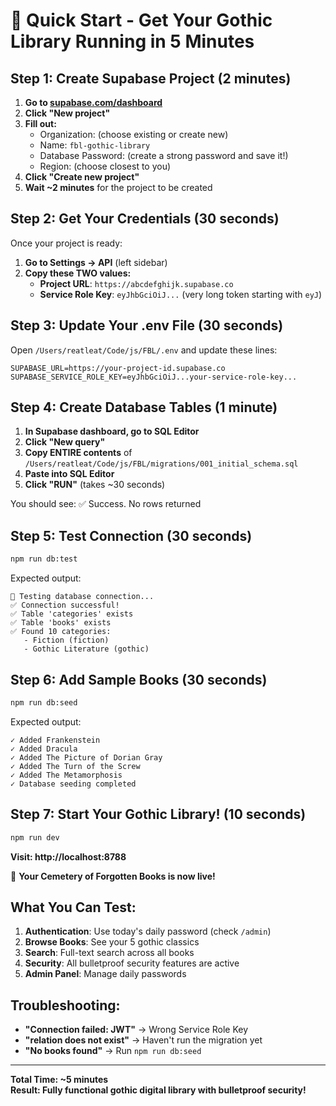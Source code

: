 # 🚀 Quick Start - Get Your Gothic Library Running in 5 Minutes

## Step 1: Create Supabase Project (2 minutes)

1. **Go to [supabase.com/dashboard](https://supabase.com/dashboard)**
2. **Click "New project"**
3. **Fill out:**
   - Organization: (choose existing or create new)
   - Name: `fbl-gothic-library`
   - Database Password: (create a strong password and save it!)
   - Region: (choose closest to you)
4. **Click "Create new project"**
5. **Wait ~2 minutes** for the project to be created

## Step 2: Get Your Credentials (30 seconds)

Once your project is ready:
1. **Go to Settings → API** (left sidebar)
2. **Copy these TWO values:**
   - **Project URL**: `https://abcdefghijk.supabase.co`
   - **Service Role Key**: `eyJhbGciOiJ...` (very long token starting with `eyJ`)

## Step 3: Update Your .env File (30 seconds)

Open `/Users/reatleat/Code/js/FBL/.env` and update these lines:

```env
SUPABASE_URL=https://your-project-id.supabase.co
SUPABASE_SERVICE_ROLE_KEY=eyJhbGciOiJ...your-service-role-key...
```

## Step 4: Create Database Tables (1 minute)

1. **In Supabase dashboard, go to SQL Editor**
2. **Click "New query"**
3. **Copy ENTIRE contents** of `/Users/reatleat/Code/js/FBL/migrations/001_initial_schema.sql`
4. **Paste into SQL Editor**
5. **Click "RUN"** (takes ~30 seconds)

You should see: ✅ Success. No rows returned

## Step 5: Test Connection (30 seconds)

```bash
npm run db:test
```

Expected output:
```
🔌 Testing database connection...
✅ Connection successful!
✅ Table 'categories' exists
✅ Table 'books' exists
✅ Found 10 categories:
   - Fiction (fiction)
   - Gothic Literature (gothic)
```

## Step 6: Add Sample Books (30 seconds)

```bash
npm run db:seed
```

Expected output:
```
✓ Added Frankenstein
✓ Added Dracula  
✓ Added The Picture of Dorian Gray
✓ Added The Turn of the Screw
✓ Added The Metamorphosis
✓ Database seeding completed
```

## Step 7: Start Your Gothic Library! (10 seconds)

```bash
npm run dev
```

**Visit: http://localhost:8788**

🎉 **Your Cemetery of Forgotten Books is now live!**

## What You Can Test:

1. **Authentication**: Use today's daily password (check `/admin`)
2. **Browse Books**: See your 5 gothic classics
3. **Search**: Full-text search across all books
4. **Security**: All bulletproof security features are active
5. **Admin Panel**: Manage daily passwords

## Troubleshooting:

- **"Connection failed: JWT"** → Wrong Service Role Key
- **"relation does not exist"** → Haven't run the migration yet
- **"No books found"** → Run `npm run db:seed`

---

**Total Time: ~5 minutes**  
**Result: Fully functional gothic digital library with bulletproof security!**